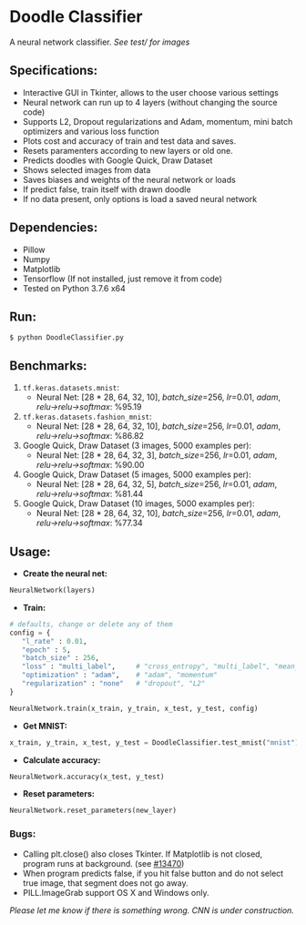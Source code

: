 # Doodle Classifier
A neural network classifier. *See test/ for images*
## Specifications: ##
* Interactive GUI in Tkinter, allows to the user choose various settings
* Neural network can run up to 4 layers (without changing the source code)
* Supports L2, Dropout regularizations and Adam, momentum, mini batch optimizers and various loss function
* Plots cost and accuracy of train and test data and saves.
* Resets paramenters according to new layers or old one.
* Predicts doodles with Google Quick, Draw Dataset
* Shows selected images from data
* Saves biases and weights of the neural network or loads
* If predict false, train itself with drawn doodle
* If no data present, only options is load a saved neural network
## Dependencies: ##
* Pillow
* Numpy
* Matplotlib
* Tensorflow (If not installed, just remove it from code)
* Tested on Python 3.7.6 x64
## Run: ##
`$ python DoodleClassifier.py`
## Benchmarks: ##
1. `tf.keras.datasets.mnist`:
   - Neural Net: [28 \* 28, 64, 32, 10], _batch_size_=256, _lr_=0.01, _adam_, _relu->relu->softmax_: %95.19
2. `tf.keras.datasets.fashion_mnist`:
   - Neural Net: [28 \* 28, 64, 32, 10], _batch_size_=256, _lr_=0.01, _adam_, _relu->relu->softmax_: %86.82
3. Google Quick, Draw Dataset (3 images, 5000 examples per):
   - Neural Net: [28 \* 28, 64, 32, 3], _batch_size_=256, _lr_=0.01, _adam_, _relu->relu->softmax_: %90.00
4. Google Quick, Draw Dataset (5 images, 5000 examples per):
   - Neural Net: [28 \* 28, 64, 32, 5], _batch_size_=256, _lr_=0.01, _adam_, _relu->relu->softmax_: %81.44
4. Google Quick, Draw Dataset (10 images, 5000 examples per):
   - Neural Net: [28 \* 28, 64, 32, 10], _batch_size_=256, _lr_=0.01, _adam_, _relu->relu->softmax_: %77.34
## Usage: ##
- **Create the neural net:**
```python
NeuralNetwork(layers)
```
- **Train:**
```python
# defaults, change or delete any of them
config = {
   "l_rate" : 0.01, 
   "epoch" : 5, 
   "batch_size" : 256, 
   "loss" : "multi_label",     # "cross_entropy", "multi_label", "mean_square"
   "optimization" : "adam",    # "adam", "momentum"
   "regularization" : "none"   # "dropout", "L2"
}

NeuralNetwork.train(x_train, y_train, x_test, y_test, config)
```
- **Get MNIST:**
```python
x_train, y_train, x_test, y_test = DoodleClassifier.test_mnist("mnist") # "mnist", "fashion_mnist"
```
- **Calculate accuracy:**
```python
NeuralNetwork.accuracy(x_test, y_test)
```
- **Reset parameters:**
```python
NeuralNetwork.reset_parameters(new_layer)
```
### Bugs: ###
* Calling plt.close() also closes Tkinter. If Matplotlib is not closed, program runs at background. (see [#13470](https://github.com/matplotlib/matplotlib/issues/13470))
* When program predicts false, if you hit false button and do not select true image, that segment does not go away.
* PILL.ImageGrab support OS X and Windows only.

_Please let me know if there is something wrong. CNN is under construction._
